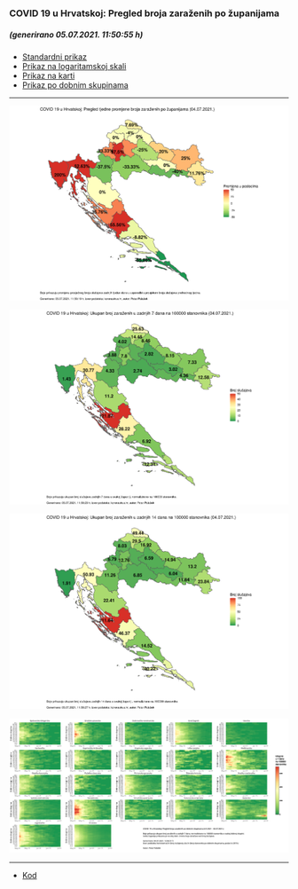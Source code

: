 ### COVID 19 u Hrvatskoj: Pregled broja zaraženih po županijama

##### (generirano 05.07.2021. 11:50:55 h)

- [Standardni prikaz](html/index.html)
- [Prikaz na logaritamskoj skali](html/index_log.html)
- [Prikaz na karti](html/index_map.html)
- [Prikaz po dobnim skupinama](html/index_per_age.html)

-----

![](img/2021_07_04_map.png)

![](img/2021_07_04_map_7_day_per_100k.png)

![](img/2021_07_04_map_14_day_per_100k.png)

![](img/2021_07_03_per_age_group.png)

-----

- [Kod](https://github.com/ppalasek/covid_plots_croatia)

